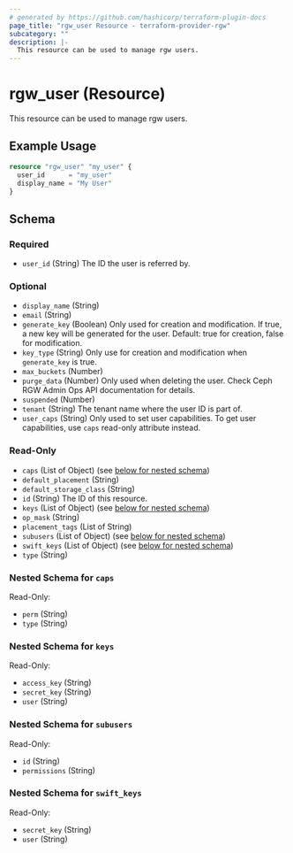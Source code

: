 ```yaml
---
# generated by https://github.com/hashicorp/terraform-plugin-docs
page_title: "rgw_user Resource - terraform-provider-rgw"
subcategory: ""
description: |-
  This resource can be used to manage rgw users.
---
```


# rgw_user (Resource)

This resource can be used to manage rgw users.

## Example Usage

```terraform
resource "rgw_user" "my_user" {
  user_id      = "my_user"
  display_name = "My User"
}
```

<!-- schema generated by tfplugindocs -->
## Schema

### Required

- `user_id` (String) The ID the user is referred by.

### Optional

- `display_name` (String)
- `email` (String)
- `generate_key` (Boolean) Only used for creation and modification. If true, a new key will be generated for the user. Default: true for creation, false for modification.
- `key_type` (String) Only use for creation and modification when `generate_key` is true.
- `max_buckets` (Number)
- `purge_data` (Number) Only used when deleting the user. Check Ceph RGW Admin Ops API documentation for details.
- `suspended` (Number)
- `tenant` (String) The tenant name where the user ID is part of.
- `user_caps` (String) Only used to set user capabilities. To get user capabilities, use `caps` read-only attribute instead.

### Read-Only

- `caps` (List of Object) (see [below for nested schema](#nestedatt--caps))
- `default_placement` (String)
- `default_storage_class` (String)
- `id` (String) The ID of this resource.
- `keys` (List of Object) (see [below for nested schema](#nestedatt--keys))
- `op_mask` (String)
- `placement_tags` (List of String)
- `subusers` (List of Object) (see [below for nested schema](#nestedatt--subusers))
- `swift_keys` (List of Object) (see [below for nested schema](#nestedatt--swift_keys))
- `type` (String)

<a id="nestedatt--caps"></a>
### Nested Schema for `caps`

Read-Only:

- `perm` (String)
- `type` (String)


<a id="nestedatt--keys"></a>
### Nested Schema for `keys`

Read-Only:

- `access_key` (String)
- `secret_key` (String)
- `user` (String)


<a id="nestedatt--subusers"></a>
### Nested Schema for `subusers`

Read-Only:

- `id` (String)
- `permissions` (String)


<a id="nestedatt--swift_keys"></a>
### Nested Schema for `swift_keys`

Read-Only:

- `secret_key` (String)
- `user` (String)


